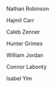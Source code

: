 Nathan Robinson

Hajmil Carr

Caleb Zenner

Hunter Grimes

William Jordan

Connor Labonty

Isabel Yim
